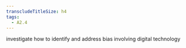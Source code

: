 ```yaml
---
transcludeTitleSize: h4
tags:
  - A2.4
---
```

investigate how to identify and address bias involving digital technology